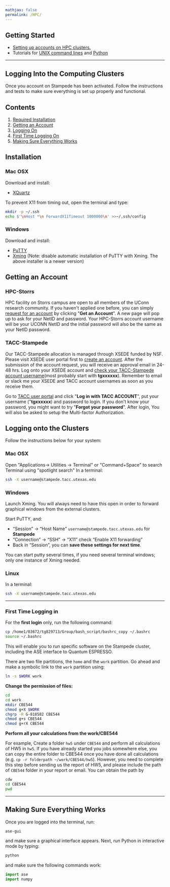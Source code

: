 ```yaml
---
mathjax: false
permalink: /HPC/
---
```


## Getting Started
* [Setting up accounts on HPC clusters.](../HPC/)
* Tutorials for [UNIX command lines](../UNIX/) and [Python](../Python/)

____

## Logging Into the Computing Clusters

Once you account on Stampede has been activated. Follow the instructions and tests to make sure everything is set up properly and functional.

## Contents
1. [Required Installation](#installation)
2. [Getting an Account](#account)
3. [Logging On](#logging)
4. [First Time Logging On](#first-time)
5. [Making Sure Everything Works](#testing)

<a name='installation'></a>

## Installation

### Mac OSX
Download and install:

* [XQuartz](http://www.xquartz.org/)

To prevent X11 from timing out, open the terminal and type:

```bash
mkdir -p ~/.ssh
echo $'\nHost *\n ForwardX11Timeout 1000000\n' >>~/.ssh/config
```


### Windows

Download and install:

* [PuTTY](http://www.putty.org/)
* [Xming](http://sourceforge.net/projects/xming/) (Note: disable automatic installation of PuTTY with Xming. The above installer is a newer version)


## Getting an Account

### HPC-Storrs
HPC facility on Storrs campus are open to all members of the UConn research community. If you haven't applied one before, you can simply [request for an account](https://hpc.uconn.edu/storrs/) by clicking "**Get an Account**". A new page will pop up to ask for your NetID and password. Your HPC-Storrs account username will be your UCONN NetID and the initial password will also be the same as your NetID password.   

### TACC-Stampede
Our TACC-Stampede allocation is managed through XSEDE funded by NSF. Please visit XSEDE user portal first to [create an account](https://portal.xsede.org/my-xsede?p_p_id=58&p_p_lifecycle=0&p_p_state=maximized&p_p_mode=view&_58_struts_action=%2Flogin%2Fcreate_account). After the submission of the account request, you will receive an approval email in 24-48 hrs. Log onto your XSEDE account and [check your TACC-Stampede account username](https://www.xsede.org/group/xup/accounts)(most probably start with **tgxxxxxx**). Remember to email or slack me your XSEDE and TACC account usernames as soon as you receive them.

Go to [TACC user portal](https://portal.tacc.utexas.edu/home) and click "**Log in with TACC ACCOUNT**", put your username ("**tgxxxxxx**) and password to login. If you don't know your password, you might want to try "**Forgot your password**". After login, You will also be asked to setup the Multi-factor Authorization.

## Logging onto the Clusters
Follow the instructions below for your system:
### Mac OSX

Open "Applications-> Utilities -> Terminal" or "Command+Space" to search Terminal using "spotlight search"
In a terminal:
```bash
ssh -X username@stampede.tacc.utexas.edu
```

### Windows
Launch Xming. You will always need to have this open in order to forward graphical windows from the external clusters.

Start PuTTY, and:

* “Session” → “Host Name” `username@stampede.tacc.utexas.edu` for **Stampede**
* “Connection” → “SSH” → “X11” check “Enable X11 forwarding”
* Back in “Session”, you can **save these settings for next time**.

You can start putty several times, if you need several terminal windows; only one instance of Xming needed.


### Linux ###

In a terminal:
```bash
ssh -X username@stampede.tacc.utexas.edu
```
____

<a name='first-time'></a>

### First Time Logging in ###

For the **first login** only, run the following command:

```bash
cp /home1/03672/tg829713/Group/bash_script/bashrc_copy ~/.bashrc
source ~/.bashrc
```

This will enable you to run specific software on the Stampede cluster, including the ASE interface to Quantum ESPRESSO.

There are two file partitions, the `home` and the `work` partition. Go ahead and make a symbolic link to the `work` partition using:

```bash
ln -s $WORK work
```

**Change the permission of files:**

```bash
cd
cd work
mkdir CBE544
chmod g+X $WORK
chgrp -R G-818582 CBE544
chmod g+s CBE544
chmod g+rX CBE544
```

**Perform all your calculations from the work/CBE544**

For example, Create a folder `hw5` under `CBE544` and perform all calculations of HW5 in `hw5`. If you have already started you jobs somewhere else, you can copy the entire folder to CBE544 once you have done all calculations (e.g. `cp -r folderpath ~/work/CBE544/hw5`).  However, you need to complete this step before sending us the report of HW5, and please include the path of `CBE544` folder in your report or email. You can obtain the path by

```bash
cdw
cd CBE544
pwd
```

<a name='first-time-cees'></a>
____

<a name='testing'></a>

## Making Sure Everything Works ##

Once you are logged into the terminal, run:

```bash
ase-gui
```

and make sure a graphical interface appears. Next, run Python in interactive mode by typing:

```bash
python
```

and make sure the following commands work:

```python
import ase
import numpy
```
